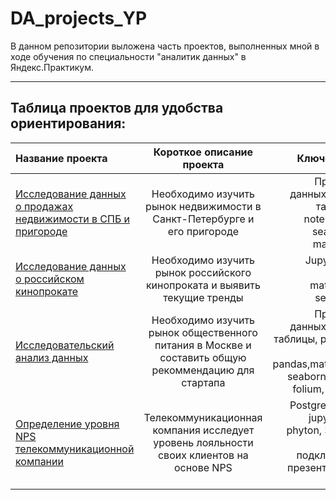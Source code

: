 # DA_projects_YP
В данном репозитории выложена часть проектов, выполненных мной в ходе обучения по специальности "аналитик данных" в Яндекс.Практикум. 

___________________________________________________________________

## Таблица проектов для удобства ориентирования:

|Название проекта                | Короткое описание проекта      |Ключевые навыки       |
|:-------------------------------|:------------------------------:|---------------------:|
|[Исследование данных о продажах недвижимости в СПБ и пригороде](https://github.com/Bezdomnaya-Frosya/DA_projects_YP/tree/main/apartments)|Необходимо изучить рынок недвижимости в Санкт-Петербурге и его пригороде| Предобработка данных, обогащение таблиц, Jupyter notebook, pandas, seaborn, numpy, matplotlib.pyplot|
|[Исследование данных о российском кинопрокате](https://github.com/Bezdomnaya-Frosya/DA_projects_YP/tree/main/Ministry%20of%20Culture)|Необходимо изучить рынок российского кинопроката и выявить текущие тренды|Jupyter notebook, pandas, matplotlib.pyplot,  seaborn, numpy|
|[Исследовательский анализ данных](https://github.com/Bezdomnaya-Frosya/DA_projects_YP/blob/main/Research_analysis/research_analysis.ipynb)|Необходимо изучить рынок общественного питания в Москве и составить общую рекоммендацию для стартапа|Предобработка данных, обогащение таблицы, phyton, jupyter notebook, pandas,matplotlib.pyplot,  seaborn, numpy, json, folium, io, аналитика|
|[Определение уровня NPS телекоммуникационной компании](https://github.com/Bezdomnaya-Frosya/DA_projects_YP/tree/main/Fabricated%20project)|Телекоммуникационная компания исследует уровень лояльности своих клиентов на основе NPS|PostgreSQL, Tableau, jupyter notebook, phyton, SQL запросы, удалённое подключение к БД, презентация данных, PowerPoint|
